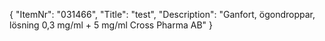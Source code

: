 {
  "ItemNr": "031466",
  "Title": "test",
  "Description": "Ganfort, ögondroppar, lösning 0,3 mg/ml + 5 mg/ml Cross Pharma AB"
}